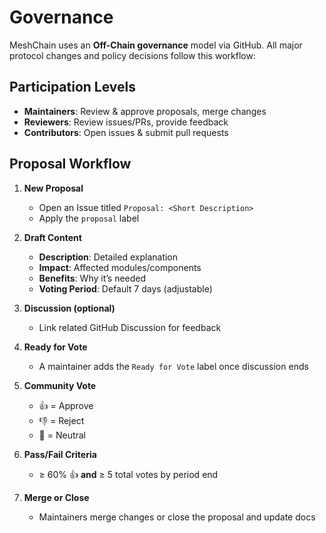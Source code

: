 # Governance

MeshChain uses an **Off-Chain governance** model via GitHub. All major protocol changes and policy decisions follow this workflow:

## Participation Levels
- **Maintainers**: Review & approve proposals, merge changes  
- **Reviewers**: Review issues/PRs, provide feedback  
- **Contributors**: Open issues & submit pull requests  

## Proposal Workflow
1. **New Proposal**  
   - Open an Issue titled `Proposal: <Short Description>`  
   - Apply the `proposal` label  

2. **Draft Content**  
   - **Description**: Detailed explanation  
   - **Impact**: Affected modules/components  
   - **Benefits**: Why it’s needed  
   - **Voting Period**: Default 7 days (adjustable)  

3. **Discussion (optional)**  
   - Link related GitHub Discussion for feedback  

4. **Ready for Vote**  
   - A maintainer adds the `Ready for Vote` label once discussion ends  

5. **Community Vote**  
   - 👍 = Approve  
   - 👎 = Reject  
   - 🤷 = Neutral  

6. **Pass/Fail Criteria**  
   - ≥ 60% 👍 **and** ≥ 5 total votes by period end  

7. **Merge or Close**  
   - Maintainers merge changes or close the proposal and update docs  
